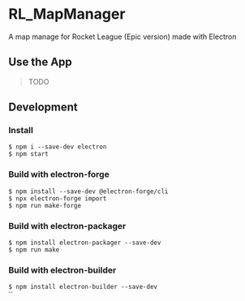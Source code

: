# RL_MapManager

A map manage for Rocket League (Epic version) made with Electron

## Use the App

>TODO

## Development

### Install

`$ npm i --save-dev electron` \
`$ npm start`

### Build with electron-forge

`$ npm install --save-dev @electron-forge/cli` \
`$ npx electron-forge import` \
`$ npm run make-forge`

### Build with electron-packager

`$ npm install electron-packager --save-dev` \
`$ npm run make`


### Build with electron-builder

`$ npm install electron-builder --save-dev` \
``